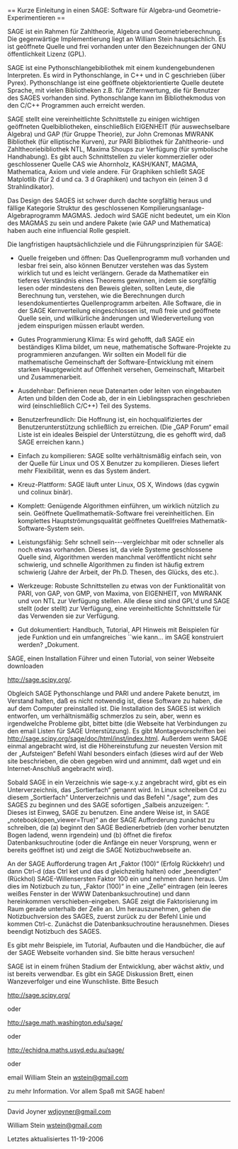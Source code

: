 == Kurze Einleitung in einen SAGE: Software für Algebra-und Geometrie-Experimentieren ==

SAGE ist ein Rahmen für Zahltheorie, Algebra und Geometrieberechnung. Die gegenwärtige Implementierung liegt an William Stein hauptsächlich. Es ist geöffnete Quelle und frei vorhanden unter den Bezeichnungen der GNU öffentlichkeit Lizenz (GPL). 

SAGE ist eine Pythonschlangebibliothek mit einem kundengebundenen Interpreten. Es wird in Pythonschlange, in C++ und in C geschrieben (über Pyrex). Pythonschlange ist eine geöffnete objektorientierte Quelle deutete Sprache, mit vielen Bibliotheken z.B. für Ziffernwertung, die für Benutzer des SAGES vorhanden sind. Pythonschlange kann im Bibliothekmodus von den C/C++ Programmen auch erreicht werden. 

SAGE stellt eine vereinheitlichte Schnittstelle zu einigen wichtigen geöffneten Quelbibliotheken, einschließlich EIGENHEIT (für auswechselbare Algebra) und GAP (für Gruppe Theorie), zur John Cremonas MWRANK Bibliothek (für elliptische Kurven), zur PARI Bibliothek für Zahltheorie- und Zahltheoriebibliothek NTL, Maxima Shoups zur Verfügung (für symbolische Handhabung). Es gibt auch Schnittstellen zu vieler kommerzieller oder geschlossener Quelle CAS wie Ahornholz, KASH/KANT, MAGMA, Mathematica, Axiom und viele andere. Für Graphiken schließt SAGE Matplotlib (für 2 d und ca. 3 d Graphiken) und tachyon ein (einen 3 d Strahlindikator). 

Das Design des SAGES ist schwer durch dachte sorgfältig heraus und fällige Kategorie Struktur des geschlossenen Kompilierungsanlage-Algebraprogramm MAGMAS. Jedoch wird SAGE nicht bedeutet, um ein Klon des MAGMAS zu sein und andere Pakete (wie GAP und Mathematica) haben auch eine influencial Rolle gespielt.


Die langfristigen hauptsächlichziele und die Führungsprinzipien für SAGE: 

 * Quelle freigeben und öffnen: Das Quellenprogramm muß vorhanden und lesbar frei sein, also können Benutzer verstehen was das System wirklich tut und es leicht verlängern. Gerade da Mathematiker ein tieferes Verständnis eines Theorems gewinnen, indem sie sorgfältig lesen oder mindestens den Beweis gleiten, sollten Leute, die Berechnung tun, verstehen, wie die Berechnungen durch lesendokumentiertes Quellenprogramm arbeiten. Alle Software, die in der SAGE Kernverteilung eingeschlossen ist, muß freie und geöffnete Quelle sein, und willkürliche änderungen und Wiederverteilung von jedem einspurigen müssen erlaubt werden.

 * Gutes Programmierung Klima: Es wird gehofft, daß SAGE ein beständiges Klima bildet, um neue, mathematische Software-Projekte zu programmieren anzufangen. Wir sollten ein Modell für die mathematische Gemeinschaft der Software-Entwicklung mit einem starken Hauptgewicht auf Offenheit versehen, Gemeinschaft, Mitarbeit und Zusammenarbeit.

 * Ausdehnbar: Definieren neue Datenarten oder leiten von eingebauten Arten und bilden den Code ab, der in ein Lieblingssprachen geschrieben wird (einschließlich C/C++) Teil des Systems.

 * Benutzerfreundlich: Die Hoffnung ist, ein hochqualifiziertes der Benutzerunterstützung schließlich zu erreichen. (Die „GAP Forum“ email Liste ist ein ideales Beispiel der Unterstützung, die es gehofft wird, daß SAGE erreichen kann.)

 * Einfach zu kompilieren: SAGE sollte verhältnismäßig einfach sein, von der Quelle für Linux und OS X Benutzer zu kompilieren. Dieses liefert mehr Flexibilität, wenn es das System ändert.

 * Kreuz-Plattform: SAGE läuft unter Linux, OS X, Windows (das cygwin und colinux binär).

 * Komplett: Genügende Algorithmen einführen, um wirklich nützlich zu sein. Geöffnete Quellmathematik-Software frei vereinheitlichen. Ein komplettes Hauptströmungsqualität geöffnetes Quellfreies Mathematik-Software-System sein.

 * Leistungsfähig: Sehr schnell sein---vergleichbar mit oder schneller als noch etwas vorhanden. Dieses ist, da viele Systeme geschlossene Quelle sind, Algorithmen werden manchmal veröffentlicht nicht sehr schwierig, und schnelle Algorithmen zu finden ist häufig extrem schwierig (Jahre der Arbeit, der Ph.D. Thesen, des Glücks, des etc.).

 * Werkzeuge: Robuste Schnittstellen zu etwas von der Funktionalität von PARI, von GAP, von GMP, von Maxima, von EIGENHEIT, von MWRANK und von NTL zur Verfügung stellen. Alle diese sind sind GPL'd und SAGE stellt (oder stellt) zur Verfügung, eine vereinheitlichte Schnittstelle für das Verwenden sie zur Verfügung.

 * Gut dokumentiert: Handbuch, Tutorial, API Hinweis mit Beispielen für jede Funktion und ein umfangreiches ``wie kann… im SAGE konstruiert werden? „Dokument.

SAGE, einen Installation Führer und einen Tutorial, von seiner Webseite downloaden 

http://sage.scipy.org/. 

Obgleich SAGE Pythonschlange und PARI und andere Pakete benutzt, im Verstand halten, daß es nicht notwendig ist, diese Software zu haben, die auf dem Computer preinstalled ist. Die Installation des SAGES ist wirklich entworfen, um verhältnismäßig schmerzlos zu sein, aber, wenn es irgendwelche Probleme gibt, bittet bitte (die Webseite hat Verbindungen zu den email Listen für SAGE Unterstützung). Es gibt Montagevorschriften bei http://sage.scipy.org/sage/doc/html/inst/index.html. Außerdem wenn SAGE einmal angebracht wird, ist die Höhereinstufung zur neuesten Version mit der „Aufsteigen“ Befehl Wahl besonders einfach (dieses wird auf der Web site beschrieben, die oben gegeben wird und annimmt, daß wget und ein Internet-Anschluß angebracht wird). 

Sobald SAGE in ein Verzeichnis wie sage-x.y.z angebracht wird, gibt es ein Unterverzeichnis, das „Sortierfach“ genannt wird. In Linux schreiben Cd zu diesem „Sortierfach“ Unterverzeichnis und das Befehl "./sage", zum des SAGES zu beginnen und des SAGE sofortigen „Salbeis anzuzeigen: “. Dieses ist Einweg, SAGE zu benutzen. Eine andere Weise ist, in SAGE „notebook(open_viewer=True)“ an der SAGE Aufforderung zunächst zu schreiben, die 
(a) beginnt den SAGE Bedienerbetrieb (den vorher benutzten Bogen ladend, wenn irgendein) und 
(b) öffnet die firefox Datenbanksuchroutine (oder die Anfänge ein neuer Vorsprung, wenn er bereits geöffnet ist) und zeigt die SAGE Notizbuchwebseite an. 

An der SAGE Aufforderung tragen Art „Faktor (100)“ (Erfolg Rückkehr) und dann Ctrl-d (das Ctrl ket und das d gleichzeitig halten) oder „beendigten“ (Rückhol) SAGE-Willensersten Faktor 100 ein und nehmen dann heraus. Um dies im Notizbuch zu tun, „Faktor (100)“ in eine „Zelle“ eintragen (ein leeres weißes Fenster in der WWW Datenbanksuchroutine) und dann hereinkommen verschieben-eingeben. SAGE zeigt die Faktorisierung im Raum gerade unterhalb der Zelle an. Um herauszunehmen, gehen die Notizbuchversion des SAGES, zuerst zurück zu der Befehl Linie und kommen Ctrl-c. Zunächst die Datenbanksuchroutine herausnehmen. Dieses beendigt Notizbuch des SAGES. 

Es gibt mehr Beispiele, im Tutorial, Aufbauten und die Handbücher, die auf der SAGE Webseite vorhanden sind. Sie bitte heraus versuchen!

SAGE ist in einem frühen Stadium der Entwicklung, aber wächst aktiv, und ist bereits verwendbar. Es gibt ein SAGE Diskussion Brett, einen Wanzeverfolger und eine Wunschliste. Bitte Besuch 

http://sage.scipy.org/ 

oder 

http://sage.math.washington.edu/sage/ 

oder 

http://echidna.maths.usyd.edu.au/sage/ 

oder 

email William Stein an wstein@gmail.com 

zu mehr Information. Vor allem Spaß mit SAGE haben!

----

David Joyner
wdjoyner@gmail.com

William Stein
wstein@gmail.com

Letztes aktualisiertes 11-19-2006

